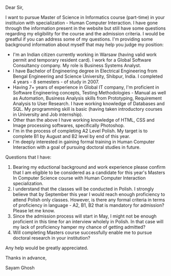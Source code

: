 Dear Sir,

I want to pursue Master of Science in Informatics course (part-time) in your instituion with specialization - Human Computer Interaction. I have gone through the information present in the website but still have some questions regarding my eligibility for the course and the admission criteria. I would be greatful if you can address some of my questions. I'm providing some background information about myself that may help you judge my position:

+ I'm an Indian citizen currently working in Warsaw (having valid work permit and temporary resident card). I work for a Global Software Consultancy company. My role is Business Systems Analyst.
+ I have Bachelor of Engineering degree in Electrical Engineering from Bengal Engineering and Science University, Shibpur, India. I completed 4 years - 8 semesters - of study in 2007.
+ Having 7+ years of experience in Global IT company, I'm proficient in Software Engineering concepts, Testing Methodologies - Manual as well as Automation, Business Analysis skills from Prototyping, Requirement Analysis to User Research. I have working knowledge of Databases and SQL. My programming skill is basic (having taken introductory courses in University and Job internship). 
+ Other than the above I have working knowledge of HTML, CSS and Image processing softwares, specifically Photoshop. 
+ I'm in the process of completing A2 Level Polish. My target is to complete B1 by August and B2 level by end of this year. 
+ I'm deeply interested in gaining formal training in Human Computer Interaction with a goal of pursuing doctoral studies in future.

Questions that I have:

1. Bearing my eductional background and work experience please confirm that I am eligible to be considered as a candidate for this year's Masters In Computer Science course with Human Computer Interaction specialization. 
2. I understand that the classes will be conducted in Polish. I strongly believe that by September this year I would reach enough proficiency to attend Polish only classes. However, is there any formal criteria in terms of proficiency in language - A2, B1, B2 that is mandatory for admission? Please let me know.
3. Since the admission process will start in May, I might not be enough proficient in this time for an interview wholely in Polish. In that case will my lack of proficiency hamper my chance of getting admitted?
4. Will completing Masters course successfully enable me to pursue doctoral research in your institution?

Any help would be greatly appreciated. 


Thanks in advance,

Sayam Ghosh